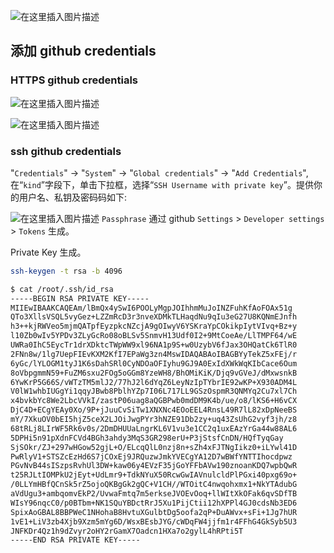 
![在这里插入图片描述](https://img-blog.csdnimg.cn/663db059a15048ceb0c72c405dfca7b1.png)





##   添加 github credentials
###  HTTPS github credentials
![在这里插入图片描述](https://img-blog.csdnimg.cn/93c2a9903f314b14a3f566cc21460cb3.png)

![在这里插入图片描述](https://img-blog.csdnimg.cn/88d13b894b714170bef5f0df5bf50155.png)

###  ssh github credentials
"`Credentials`" -> "`System`" -> "`Global credentials`" -> "`Add Credentials`",在“`kind`”字段下，单击下拉框，选择“`SSH Username with private key`”。提供你的用户名、私钥及密码码如下:

![在这里插入图片描述](https://img-blog.csdnimg.cn/12feb422a0e5485991b8dd3ed3e4695b.png)
`Passphrase` 通过 github `Settings` > `Developer settings` > `Tokens` 生成。

Private Key 生成。
```bash
ssh-keygen -t rsa -b 4096
```

```bash
$ cat /root/.ssh/id_rsa
-----BEGIN RSA PRIVATE KEY-----
MIIEwIBAAKCAQEAm/lBmQx4ySwI6POOLyMgpJOIhhmMuJoINZFuhKfAoFOAx51g
QTo3XllsVSQL5vyGez+LZZmRcD3r3nveXDMkTLHaqdNu9qIu3eG27U8KQNmEJnfh
h3++kjRWVeo5mjmQATpfEyzpkcNZcjA9gOIwyV6YSKraYpCOkikpIytVIvq+Bz+y
l10Zb0wIv5YPDv3ZLyGcRo08oBLSv5SnmvH13Udf0I2+9MtCoeAe/LlTMPF64/wE
UWRa0IhC5EycTr1drXDktcTWpWW9xl96NA1p9S+w0UzybV6fJax3OHQatCk6TlR0
2FNn8w/1lg7UepFIEvKXM2KfI7EPaWg3zn4MswIDAQABAoIBAGBYyTekZ5xFEj/r
6yGc/lYLOGM1tyJ1K6sDahSRl0CyNDOaOFIyhu9GJ9A0ExIdXWkWqKIbCace6Oum
8oVbpgmmN59+FuZM6sxu2FOg5oGGm8YzeWH8/BhOMiKiK/Djq9vGVeJ/dMxwsnkB
6YwKrP5G66S/vWTzTM5mlJ2/77hJ2l6dYqZ6LeyNzIpTYbrIE92wKP+X930ADM4L
V0lW1whbIUGgYi1qqyJBwb8PblhYZp7I06L717LL9GSzOspmR3QNMYq2Cu7xl7Ch
x4bvkbYc8We2LbcVVkI/zastP06uag8aQGBPwb0mdDM9K4b/ue/o8/lKS6+H6vCX
DjC4D+ECgYEAy0Xo/9P+jJuuCvSiTw1XNXNc4EOoEEL4RnsL49R7lL82xDpNeeBS
mY/7XkuOV0bEI5hjZ5ceX2LJOiJwgPYr3hNZE91Db2zy+uq43ZsUhG2vyf3jh/z8
68tRLj8LIrWF5Rk6v0s/2DmDHUUaLngrKL6V1vu3e1CC2q1uxEAzYrGa44w88AL6
5DPHi5n91pXdnFCVd4BGh3ahdy3MqS3GR298erU+P3jStsfCnDN/HQfTyqGay
SjSOkr/ZJ+297wHGow52gjL+O/ELcqQlL0nzj8n+sZh4xFJTNgIikz0+iLYwl41D
PwRlyV1+STSZcEzHd6S7jCOxEj9JRQuzwJmkYVECgYA12D7wBWfYNTTIhocdpwz
PGvNvB44sISzpsRvhUl3DW+kaw06y4EVzF35jGoYFFbAVw190znoanKDQ7wpbQwR
t25RJLtIOMPkU2jEyt+UdLmr9+TdkNYuX50RcwGwIAVnulcldPlPGxi40pxg69o+
/0LLYmHBfQCnSk5rZ5ojoQKBgGk2gQC+V1CH//WTOitC4nwqohxmx1+NkYTAdubG
aVdUgu3+ambqomvEkP2/UvwaFmtq7m5erkseJVOEvOoq+llWItXkOFak6qvSDfTB
WIsY96nqcC0/p0BTbm+NK1SQuYBDctRrJ5Xu1PijCtii12hXPPl4GJ0cdsNb3ED6
SpixAoGBAL8BBPWeC1NHohaB8HvtuXGulbtDg5oofa2qP+DuAWvx+sFi+1Jg7hUR
1vE1+LiV3zb4Xjb9Xzm5mYg6D/WsxBEsbJYG/cWDqFW4jjfm1r4FFhG4GkSyb5U3
JNFKDr4Qz1h9dZvyr2oHY2rGamX7Oadcn1HXa7o2gylL4hRPti5T
-----END RSA PRIVATE KEY-----
```



